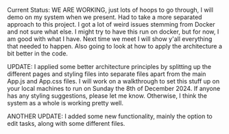 Current Status: WE ARE WORKING, just lots of hoops to go through, I will demo on my system when we present. Had to take a more separated approach to this project. I got a lot of weird issues stemming from Docker and not sure what else. I might try to have this run on docker, but for now, I am good with what I have. Next time we meet I will show y'all everything that needed to happen. Also going to look at how to apply the architecture a bit better in the code.

UPDATE: I applied some better architecture principles by splitting up the different pages and styling files into separate files apart from the main App.js and App.css files. I will work on a walkthrough to set this stuff up on your local machines to run on Sunday the 8th of December 2024. If anyone has any styling suggestions, please let me know. Otherwise, I think the system as a whole is working pretty well.

ANOTHER UPDATE: I added some new functionality, mainly the option to edit tasks, along with some different files.